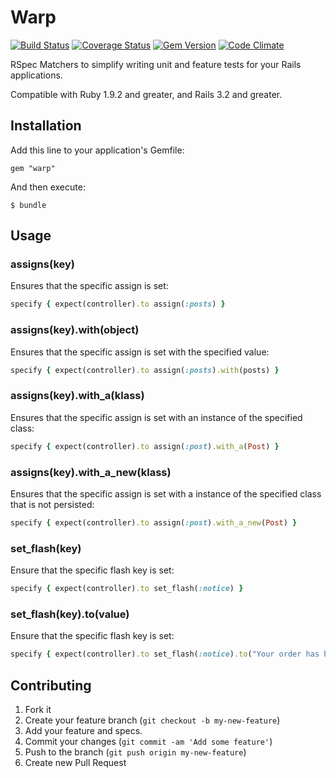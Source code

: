 # Warp

[![Build Status](https://travis-ci.org/thomasfedb/warp.png)](https://travis-ci.org/thomasfedb/warp)
[![Coverage Status](https://coveralls.io/repos/thomasfedb/warp/badge.png?branch=master)](https://coveralls.io/r/thomasfedb/warp?branch=master)
[![Gem Version](https://badge.fury.io/rb/warp.png)](http://rubygems.org/gems/warp)
[![Code Climate](https://codeclimate.com/github/thomasfedb/warp.png)](https://codeclimate.com/github/thomasfedb/warp)

RSpec Matchers to simplify writing unit and feature tests for your Rails applications.

Compatible with Ruby 1.9.2 and greater, and Rails 3.2 and greater.

## Installation

Add this line to your application's Gemfile:

    gem "warp"

And then execute:

    $ bundle

## Usage

### assigns(key)

Ensures that the specific assign is set:

```ruby
specify { expect(controller).to assign(:posts) }
```

### assigns(key).with(object)

Ensures that the specific assign is set with the specified value:

```ruby
specify { expect(controller).to assign(:posts).with(posts) }
```

### assigns(key).with_a(klass)

Ensures that the specific assign is set with an instance of the specified class:

```ruby
specify { expect(controller).to assign(:post).with_a(Post) }
```

### assigns(key).with_a_new(klass)

Ensures that the specific assign is set with a instance of the specified class that is not persisted:

```ruby
specify { expect(controller).to assign(:post).with_a_new(Post) }
```

### set_flash(key)

Ensure that the specific flash key is set:

```ruby
specify { expect(controller).to set_flash(:notice) }
```
### set_flash(key).to(value)

Ensure that the specific flash key is set:

```ruby
specify { expect(controller).to set_flash(:notice).to("Your order has been processed.") }
```

## Contributing

1. Fork it
2. Create your feature branch (`git checkout -b my-new-feature`)
3. Add your feature and specs.
4. Commit your changes (`git commit -am 'Add some feature'`)
5. Push to the branch (`git push origin my-new-feature`)
6. Create new Pull Request
